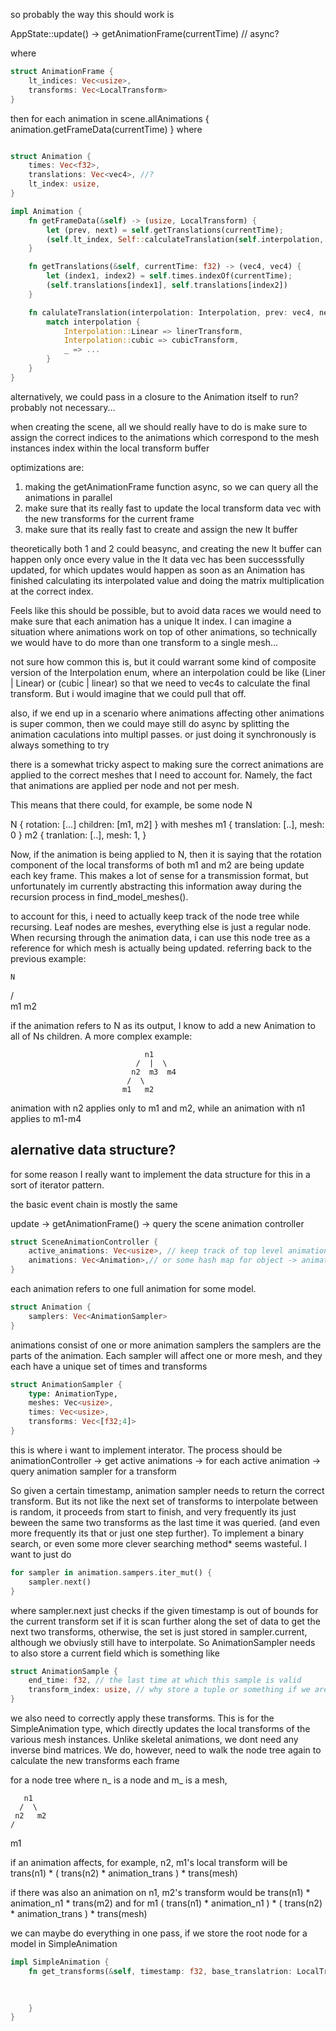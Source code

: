  so probably the way this should work is 

AppState::update() -> getAnimationFrame(currentTime) // async?

where 
```rust
struct AnimationFrame {
    lt_indices: Vec<usize>,
    transforms: Vec<LocalTransform>
}
```

then
for each animation in scene.allAnimations {
    animation.getFrameData(currentTime)
}
where 


```rust

struct Animation {
    times: Vec<f32>,
    translations: Vec<vec4>, //?
    lt_index: usize,
}

impl Animation {
    fn getFrameData(&self) -> (usize, LocalTransform) {
        let (prev, next) = self.getTranslations(currentTime);
        (self.lt_index, Self::calculateTranslation(self.interpolation, prev, next))
    }

    fn getTranslations(&self, currentTime: f32) -> (vec4, vec4) {
        let (index1, index2) = self.times.indexOf(currentTime);
        (self.translations[index1], self.translations[index2])
    }

    fn calulateTranslation(interpolation: Interpolation, prev: vec4, next: vec4) -> LocalTransform {
        match interpolation {
            Interpolation::Linear => linerTransform,
            Interpolation::cubic => cubicTransform, 
            _ => ...
        }
    }
}
```
alternatively, we could pass in a closure to the Animation itself to run? probably not necessary...

when creating the scene, all we should really have to do is make sure to assign the correct indices to the
animations which correspond to the mesh instances index within the local transform buffer

optimizations are: 
1. making the getAnimationFrame function async, so we can query all the animations in parallel
2. make sure that its really fast to update the local transform data vec with the new transforms for the current frame
3. make sure that its really fast to create and assign the new lt buffer

theoretically both 1 and 2 could beasync, and creating the new lt buffer can happen only once 
every value in the lt data vec has been successsfully updated, for which updates would happen as soon as an 
Animation has finished calculating its interpolated value and doing the matrix multiplication at the 
correct index.

Feels like this should be possible, but to avoid data races we would need to make sure that each animation has 
a unique lt index. I can imagine a situation where animations work on top of other animations, so technically 
we would have to do more than one transform to a single mesh...

not sure how common this is, but it could warrant some kind of composite version of the Interpolation enum, where
an interpolation could be like (Liner | Linear) or (cubic | linear) so that we need to vec4s to calculate the final
transform. But i would imagine that we could pull that off.

also, if we end up in a scenario where animations affecting other animations is super common, then we could maye still do 
async by splitting the animation caculations into multipl passes. or just doing it synchronously is always something to try



there is a somewhat tricky aspect to making sure the correct animations are applied to the correct meshes that I need to account for. Namely, the fact that animations are applied per node and not per mesh.

This means that there could, for example, be some node N

N {
  rotation: [...]
  children: [m1, m2]
}
with meshes 
m1 {
  translation: [..],
  mesh: 0
}
m2 {
  tranlation: [..],
  mesh: 1,
}

Now, if the animation is being applied to N, then it is saying that the rotation component of the local transforms
of both m1 and m2 are being update each key frame. This makes a lot of sense for a transmission format, but unfortunately im currently abstracting this information away during the recursion process in find_model_meshes().


to account for this, i need to actually keep track of the node tree while recursing. Leaf nodes are meshes, everything else is just a regular node. When recursing through the animation data, i can use this node tree as a reference for which mesh is actually being updated. referring back to the previous example:

    N
   / \
  m1  m2

if the animation refers to N as its output, I know to add a new Animation to all of Ns children. A more complex example:

                                  n1
                                /  |  \
                               n2  m3  m4
                              /  \
                             m1   m2  
animation with n2 applies only to m1 and m2, while an animation with n1 applies to m1-m4

## alernative data structure?

for some reason I really want to implement the data structure for this in a sort of iterator pattern.

the basic event chain is mostly the same

update -> getAnimationFrame() 
 -> query the scene animation controller
```rust
struct SceneAnimationController {
    active_animations: Vec<usize>, // keep track of top level animations that are currently running
    animations: Vec<Animation>,// or some hash map for object -> animations
}
```
each animation refers to one full animation for some model.

```rust
struct Animation {
    samplers: Vec<AnimationSampler>
}
```

animations consist of one or more animation samplers
the samplers are the parts of the animation. Each sampler will
affect one or more mesh, and they each have a unique set of times and transforms

```rust
struct AnimationSampler {
    type: AnimationType,
    meshes: Vec<usize>,
    times: Vec<usize>,
    transforms: Vec<[f32;4]>
}
```
this is where i want to implement interator. The process should be
animationController -> get active animations -> for each active animation 
-> query animation sampler for a transform

So given a certain timestamp, animation sampler needs to return the correct transform. But its not like the next
set of transforms to interpolate between is random, it proceeds from start to finish, and very frequently its just beween the same 
two transforms as the last time it was queried. (and even more frequently its that or just one step further).
To implement a binary search, or even some more clever searching method* seems wasteful.
I want to just do 
```rust
for sampler in animation.sampers.iter_mut() {
    sampler.next()
}
```
where sampler.next just checks if the given timestamp is out of bounds for the current transform set 
if it is scan further along the set of data to get the next two transforms, otherwise, the set is just stored in 
sampler.current, although we obviusly still have to interpolate.
So AnimationSampler needs to also store a current field which is something like

```rust
struct AnimationSample {
    end_time: f32, // the last time at which this sample is valid
    transform_index: usize, // why store a tuple or something if we are already storing the transforms in the parent vec
}
```


we also need to correctly apply these transforms. This is for the SimpleAnimation type, which directly 
updates the local transforms of the various mesh instances. Unlike skeletal animations, we dont need 
any inverse bind matrices. We do, however, need to walk the node tree again to calculate the new transforms each frame

for a node tree where n_ is a node and m_ is a mesh,

       n1
      /  \
     n2   m2
    /
   m1

if an animation affects, for example, n2, m1's local transform will be 
   trans(n1) * ( trans(n2) * animation_trans ) * trans(mesh)

if there was also an animation on n1, m2's transform would be
       trans(n1) * animation_n1 * trans(m2)
and for m1
    ( trans(n1) * animation_n1 ) * ( trans(n2) * animation_trans ) * trans(mesh)  

we can maybe do everything in one pass, if we store the root node for a model in SimpleAnimation

```rust
impl SimpleAnimation {
    fn get_transforms(&self, timestamp: f32, base_translatrion: LocalTransform ,&mut Vec<LocalTransform>)  {
         
        

    }
}
```



